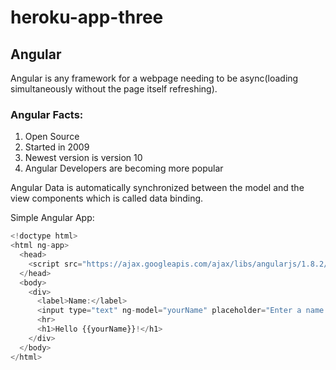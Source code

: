 # heroku-app-three

## Angular
Angular is any framework for a webpage needing to be async(loading simultaneously without the page itself refreshing).
### Angular Facts:
1. Open Source
2. Started in 2009
3. Newest version is version 10
4. Angular Developers are becoming more popular

Angular Data is automatically synchronized between the model and the view components which is called data binding.

Simple Angular App:

```javascript
<!doctype html>
<html ng-app>
  <head>
    <script src="https://ajax.googleapis.com/ajax/libs/angularjs/1.8.2/angular.min.js"></script>
  </head>
  <body>
    <div>
      <label>Name:</label>
      <input type="text" ng-model="yourName" placeholder="Enter a name here">
      <hr>
      <h1>Hello {{yourName}}!</h1>
    </div>
  </body>
</html>
```


